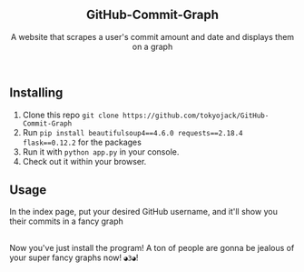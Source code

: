<h2  align="center">GitHub-Commit-Graph</h2>
<p  align="center">A website that scrapes a user's commit amount and date and displays them on a graph</p>

<br/>

## Installing

1. Clone this repo ```git clone https://github.com/tokyojack/GitHub-Commit-Graph```
2. Run ```pip install beautifulsoup4==4.6.0 requests==2.18.4 flask==0.12.2``` for the packages
4. Run it with ```python app.py``` in your console.
6. Check out it within your browser.

## Usage

In the index page, put your desired GitHub username, and it'll show you their commits in a fancy graph

##

Now you've just install the program! A ton of people are gonna be jealous of your super fancy graphs now!  ```◕3◕```!
